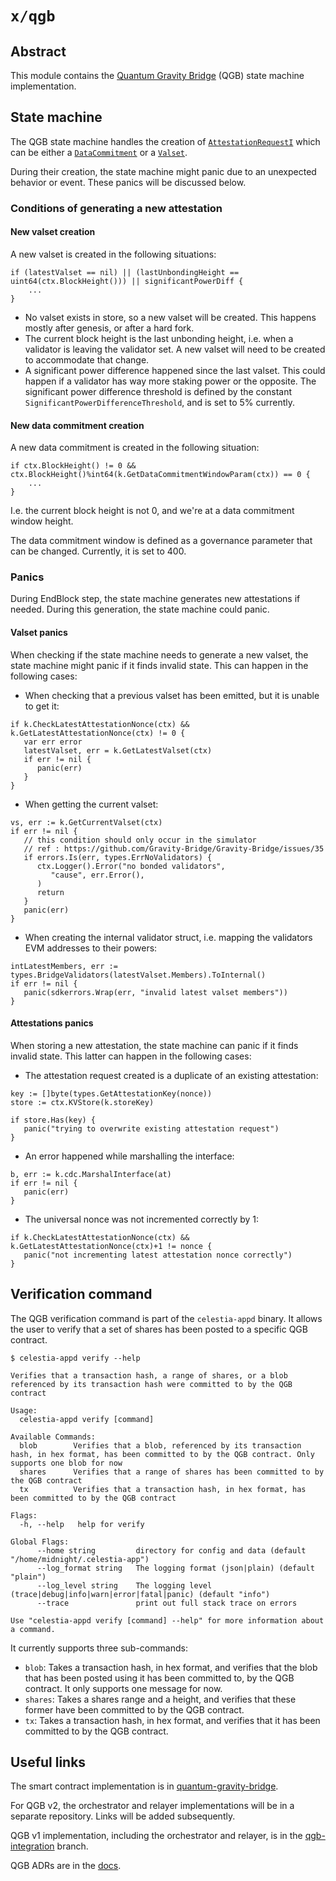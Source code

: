 # `x/qgb`

## Abstract

This module contains the [Quantum Gravity Bridge](https://blog.celestia.org/celestiums/) (QGB) state machine implementation.

## State machine

The QGB state machine handles the creation of [`AttestationRequestI`](https://github.com/celestiaorg/celestia-app/blob/801a0d412631989ce97748badbd7bb676982db16/x/qgb/types/attestation.go#L15-L23) which can be either a [`DataCommitment`](https://github.com/celestiaorg/celestia-app/blob/801a0d412631989ce97748badbd7bb676982db16/proto/qgb/types.proto#L31-L47) or a [`Valset`](https://github.com/celestiaorg/celestia-app/blob/801a0d412631989ce97748badbd7bb676982db16/proto/qgb/types.proto#L17-L29).

During their creation, the state machine might panic due to an unexpected behavior or event. These panics will be discussed below.

### Conditions of generating a new attestation

#### New valset creation

A new valset is created in the following situations:

```golang
if (latestValset == nil) || (lastUnbondingHeight == uint64(ctx.BlockHeight())) || significantPowerDiff {
    ...
}
```

- No valset exists in store, so a new valset will be created. This happens mostly after genesis, or after a hard fork.
- The current block height is the last unbonding height, i.e. when a validator is leaving the validator set. A new valset will need to be created to accommodate that change.
- A significant power difference happened since the last valset. This could happen if a validator has way more staking power or the opposite. The significant power difference threshold is defined by the constant `SignificantPowerDifferenceThreshold`, and is set to 5% currently.

#### New data commitment creation

A new data commitment is created in the following situation:

```golang
if ctx.BlockHeight() != 0 && ctx.BlockHeight()%int64(k.GetDataCommitmentWindowParam(ctx)) == 0 {
	...
}
```

I.e. the current block height is not 0, and we're at a data commitment window height.

The data commitment window is defined as a governance parameter that can be changed. Currently, it is set to 400.

### Panics

During EndBlock step, the state machine generates new attestations if needed. During this generation, the state machine could panic.

#### Valset panics

When checking if the state machine needs to generate a new valset, the state machine might panic if it finds invalid state. This can happen in the following cases:

- When checking that a previous valset has been emitted, but it is unable to get it:

```golang
if k.CheckLatestAttestationNonce(ctx) && k.GetLatestAttestationNonce(ctx) != 0 {  
   var err error  
   latestValset, err = k.GetLatestValset(ctx)  
   if err != nil {  
      panic(err)  
   }  
}
```

- When getting the current valset:

```golang
vs, err := k.GetCurrentValset(ctx)
if err != nil {  
   // this condition should only occur in the simulator  
   // ref : https://github.com/Gravity-Bridge/Gravity-Bridge/issues/35 
   if errors.Is(err, types.ErrNoValidators) {  
      ctx.Logger().Error("no bonded validators",  
         "cause", err.Error(),  
      )  
      return  
   }  
   panic(err)  
}
```

- When creating the internal validator struct, i.e. mapping the validators EVM addresses to their powers:

```golang
intLatestMembers, err := types.BridgeValidators(latestValset.Members).ToInternal()  
if err != nil {  
   panic(sdkerrors.Wrap(err, "invalid latest valset members"))  
}
```

#### Attestations panics

When storing a new attestation, the state machine can panic if it finds invalid state. This latter can happen in the following cases:

- The attestation request created is a duplicate of an existing attestation:

```golang
key := []byte(types.GetAttestationKey(nonce))  
store := ctx.KVStore(k.storeKey)  
  
if store.Has(key) {  
   panic("trying to overwrite existing attestation request")  
}
```

- An error happened while marshalling the interface:

```golang
b, err := k.cdc.MarshalInterface(at)  
if err != nil {  
   panic(err)  
}
```

- The universal nonce was not incremented correctly by 1:

```golang
if k.CheckLatestAttestationNonce(ctx) && k.GetLatestAttestationNonce(ctx)+1 != nonce {  
   panic("not incrementing latest attestation nonce correctly")  
}
```

## Verification command

The QGB verification command is part of the `celestia-appd` binary. It allows the user to verify that a set of shares has been posted to a specific QGB contract.

```shell
$ celestia-appd verify --help          
                              
Verifies that a transaction hash, a range of shares, or a blob referenced by its transaction hash were committed to by the QGB contract

Usage:
  celestia-appd verify [command]

Available Commands:
  blob        Verifies that a blob, referenced by its transaction hash, in hex format, has been committed to by the QGB contract. Only supports one blob for now
  shares      Verifies that a range of shares has been committed to by the QGB contract
  tx          Verifies that a transaction hash, in hex format, has been committed to by the QGB contract

Flags:
  -h, --help   help for verify

Global Flags:
      --home string         directory for config and data (default "/home/midnight/.celestia-app")
      --log_format string   The logging format (json|plain) (default "plain")
      --log_level string    The logging level (trace|debug|info|warn|error|fatal|panic) (default "info")
      --trace               print out full stack trace on errors

Use "celestia-appd verify [command] --help" for more information about a command.

```

It currently supports three sub-commands:

- `blob`: Takes a transaction hash, in hex format, and verifies that the blob that has been posted using it has been committed to, by the QGB contract. It only supports one message for now.
- `shares`: Takes a shares range and a height, and verifies that these former have been committed to by the QGB contract.
- `tx`: Takes a transaction hash, in hex format, and verifies that it has been committed to by the QGB contract.

## Useful links

The smart contract implementation is in [quantum-gravity-bridge](https://github.com/celestiaorg/quantum-gravity-bridge/).

For QGB v2, the orchestrator and relayer implementations will be in a separate repository. Links will be added subsequently.

QGB v1 implementation, including the orchestrator and relayer, is in the [qgb-integration](https://github.com/celestiaorg/celestia-app/tree/qgb-integration) branch.

QGB ADRs are in the [docs](https://github.com/celestiaorg/celestia-app/tree/main/docs/architecture).
